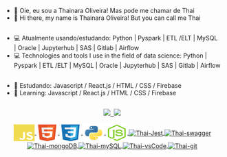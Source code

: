  - 👋 Oie, eu sou a Thainara Oliveira! Mas pode me chamar de Thai 
 - 👋 Hi there, my name is Thainara Oliveira! But you can call me Thai
##
 -  💻 Atualmente usando/estudando: Python | Pyspark | ETL /ELT | MySQL | Oracle | Jupyterhub | SAS | Gitlab | Airflow
 -  💻 Technologies and tools I use in the field of data science: Python | Pyspark | ETL /ELT | MySQL | Oracle | Jupyterhub | SAS | Gitlab | Airflow
##
 - 🌱 Estudando: Javascript / React.js / HTML / CSS / Firebase
 - 🌱 Learning: Javascript / React.js / HTML / CSS / Firebase
##

<div align="center">
  <a href="https://github.com/thaisdo">
  <img  height ="150em" src="https://github-readme-stats-5s81.vercel.app/api?username=thaisdo&theme=gotham&show_icons=true">
  <img>
  <img  height ="150em" src="https://github-readme-stats-5s81.vercel.app/api/top-langs/?username=thaisdo&layout=compact&langs_count=168&theme=gotham">
</div>

<div style="display: inline_block" align="center"><br>
  <img align="center" alt="Thai-Js" height="40" width="50" src="https://raw.githubusercontent.com/devicons/devicon/master/icons/javascript/javascript-plain.svg">
  <img align="center" alt="Thai-HTML5" height="40" width="50" src="https://raw.githubusercontent.com/devicons/devicon/master/icons/html5/html5-original.svg">
  <img align="center" alt="Thai-Css3" height="40" width="50" src="https://raw.githubusercontent.com/devicons/devicon/master/icons/css3/css3-original.svg">
  <img align="center" alt="Thai-Python" height="40" width="50" src="https://raw.githubusercontent.com/devicons/devicon/master/icons/python/python-original.svg">
  <img align="center" alt="Thai-NodeJs" height="40" width="50" src="https://raw.githubusercontent.com/devicons/devicon/master/icons/nodejs/nodejs-original.svg">
  <img align="center" alt="Thai-Jest" height="40" width="50" src="https://cdn.jsdelivr.net/gh/devicons/devicon/icons/jest/jest-plain.svg">
  <img align="center" alt="Thai-swagger" height="40" width="50" src="https://cdn.svgporn.com/logos/swagger.svg">
  <img align="center" alt="Thai-mongoDB" height="40" width="50" src="https://cdn.jsdelivr.net/gh/devicons/devicon/icons/mongodb/mongodb-original.svg">
  <img align="center" alt="Thai-mySQL" height="40" width="50" src="https://cdn.jsdelivr.net/gh/devicons/devicon/icons/mysql/mysql-original.svg">
  <img align="center" alt="Thai-vsCode" height="40" width="50" src="https://cdn.jsdelivr.net/gh/devicons/devicon/icons/vscode/vscode-original.svg">
  <img align="center" alt="Thai-git" height="40" width="50" src="https://cdn.jsdelivr.net/gh/devicons/devicon/icons/git/git-original.svg">
</div>

